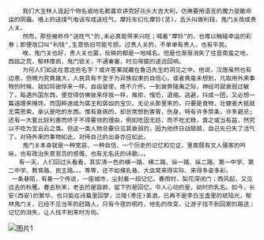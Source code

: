 
        我们大玉林人连起个物名或地名都喜欢讲究好兆头大吉大利，仿佛要用语言的魔力驱散命运的阴霾。墙上的送煤气电话写成送旺气，摩托车幻化摩铃(灵)，舌头叫做利钱，鬼门关改成贵人关。
        然而，那些被称作"送旺气"的,未必真能带来兴旺；喊着"摩铃"的，也难以触碰幸运的彩券；即便改口叫"利钱",生意依旧可能亏损。过贵人关的，不单单有贵人，也有平民。
        唉，鬼门关也好，贵人关也罢，反映的都是一地域名。但是也渐渐消失了往昔南蛮之地，西瓯之荒，郁林瘴疬，鬼门锁关，不通秦塞，时见啼猿的遥远回响。
        为何人们如此在意这些名字？或许答案就藏在鲁迅先生的洞见之中。他说，汉唐虽然也有边患，但魄力究竟雄大，人民具有不至于为异族奴隶的自信心，或者竟毫未想到，凡取用外来事物的时候，就如将彼俘来一样，自由驱使，绝不介怀。一到衰弊陵夷之际，神经可就衰弱过敏了，每遇外国东西，便觉得仿佛彼来俘我一样，推拒，惶恐，退缩，逃避，抖成一团，又必想一篇道理来掩饰，而国粹遂成为孱王和孱奴的宝贝。无论从那里来的，只要是食物，壮健者大抵就无需思索，承认是吃的东西。惟有衰病的，却总常想到害胃，伤身，特有许多禁条，许多避忌;还有一大套比较利害而终于不得要领的理由，例如吃固无妨，而不吃尤稳，食之或当有益，然究以不吃为宜云云之类。但这一类人物总要日见其衰弱的，因为他终日战兢兢，自己先已失了活气了。对待外来的事物如此，对待自己的出身亦应如此。
        鬼门关本身就是一种宽容、一种自信、一个历史的记忆和见证，里面既有文人骚客的吟咏，也有政治失意官员的感慨，也有无名氏的诗歌。。。
       有一天，人们回过头看看，其实清一色的横一路、横二路、纵一路、纵二路、第一中学、第二中学、教育路、民主路。。。等等，还不如摸乳巷、大虫窝来得实际、来得多姿多彩。
     一条巷陌，有着一个传说，一座城市，尘封着一段记忆。春雨时，梨花深闭门；西风起，又见远去的秋雁。春去秋来，老去的是容颜，留下的是回忆，令人心动的是，幼时的乳名。如今，长安(西安)的繁华，也只能在诗篇里回梦，兰陵(枣庄)美酒，已再不是李白玉盏里的琥珀光，郁林鬼门关，已经不见当年的赶路人，只有今夜的明月，地名的改变，让游子找不到回家的路途；记忆的消失，让人找不到来时方向。

![图片1](https://github.com/user-attachments/assets/4c1e10fe-1e81-4e54-bad6-874c20125535)
